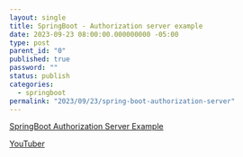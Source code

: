 ```yaml
---
layout: single
title: SpringBoot - Authorization server example
date: 2023-09-23 08:00:00.000000000 -05:00
type: post
parent_id: "0"
published: true
password: ""
status: publish
categories:
  - springboot
permalink: "2023/09/23/spring-boot-authorization-server"
---
```


[SpringBoot Authorization Server Example](https://github.com/rwinch/spring-enterprise-authorization-server)

[YouTuber](https://www.youtube.com/watch?v=ELz8wNt_Rys&ab_channel=SpringI%2FO)


